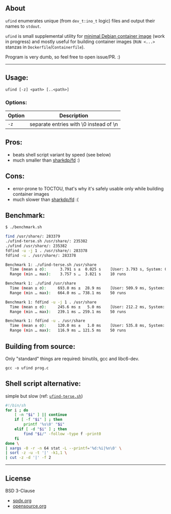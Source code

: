 ## About

`ufind` enumerates unique (from `dev_t:ino_t` logic) files and output their names to `stdout`.

`ufind` is small supplemental utility for [minimal Debian container image](https://github.com/rockdrilla/docker-debian) (work in progress) and mostly useful for building container images (`RUN <...>` stanzas in `Dockerfile`/`Containerfile`).

Program is very dumb, so feel free to open issue/PR. :)

---

## Usage:

`ufind [-z] <path> [..<path>]`

### Options:

| Option | Description                            |
| ------ | -------------------------------------- |
|  `-z`  | separate entries with \0 instead of \n |

## Pros:

- beats shell script variant by speed (see below)
- much smaller than [sharkdp/fd](https://github.com/sharkdp/fd) :)

## Cons:

- error-prone to TOCTOU, that's why it's safely usable only while building container images
- much slower than [sharkdp/fd](https://github.com/sharkdp/fd) :(

## Benchmark:

```sh
$ ./benchmark.sh

find /usr/share/: 283379
./ufind-terse.sh /usr/share/: 235382
./ufind /usr/share/: 235382
fdfind -u -j 1 . /usr/share/: 283378
fdfind -u . /usr/share/: 283378

Benchmark 1: ./ufind-terse.sh /usr/share
  Time (mean ± σ):      3.791 s ±  0.025 s    [User: 3.793 s, System: 0.655 s]
  Range (min … max):    3.757 s …  3.821 s    10 runs

Benchmark 1: ./ufind /usr/share
  Time (mean ± σ):     693.0 ms ±  28.9 ms    [User: 509.9 ms, System: 181.6 ms]
  Range (min … max):   664.0 ms … 738.1 ms    50 runs

Benchmark 1: fdfind -u -j 1 . /usr/share
  Time (mean ± σ):     245.6 ms ±   5.0 ms    [User: 212.2 ms, System: 174.1 ms]
  Range (min … max):   239.1 ms … 259.1 ms    50 runs

Benchmark 1: fdfind -u . /usr/share
  Time (mean ± σ):     120.0 ms ±   1.0 ms    [User: 535.8 ms, System: 1021.7 ms]
  Range (min … max):   116.9 ms … 121.5 ms    50 runs
```

## Building from source:

Only "standard" things are required: binutils, gcc and libc6-dev.

`gcc -o ufind prog.c`

## Shell script alternative:

simple but slow (ref: [`ufind-terse.sh`](ufind-terse.sh))

```sh
#!/bin/sh
for i ; do
    [ -n "$i" ] || continue
    if [ -f "$i" ] ; then
        printf '%s\0' "$i"
    elif [ -d "$i" ] ; then
        find "$i/" -follow -type f -print0
    fi
done \
| xargs -0 -r -n 64 stat -L --printf='%d:%i|%n\0' \
| sort -z -u -t '|' -k1,1 \
| cut -z -d '|' -f 2
```

---

## License

BSD 3-Clause
- [spdx.org](https://spdx.org/licenses/BSD-3-Clause.html)
- [opensource.org](https://opensource.org/licenses/BSD-3-Clause)
